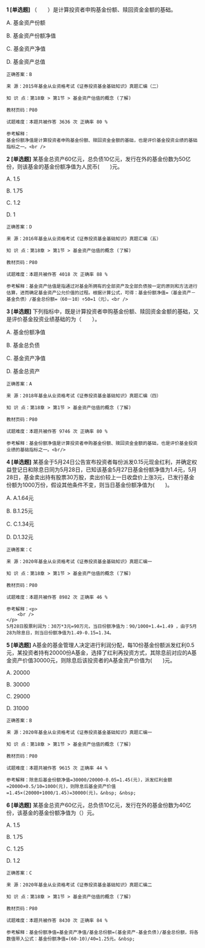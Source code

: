 **1 [单选题]** 
（　　）是计算投资者申购基金份额、赎回资金金额的基础。

A. 基金资产份额

B. 基金资产份额净值

C. 基金资产净值

D. 基金资产总值

```
正确答案：B

来 源：2015年基金从业资格考试《证券投资基金基础知识》真题汇编（二）

知 识 点：第18章 > 第1节 > 基金资产估值的概念 (了解)

教材页码：P80

试题难度：本题共被作答 3636 次 正确率 80 %

参考解释：
基金份额净值是计算投资者申购基金份额、赎回资金金额的基础，也是评价基金投资业绩的基础指标之一。<br />

```


**2 [单选题]** 某基金总资产60亿元，总负债10亿元，发行在外的基金份数为50亿份，则该基金的基金份额净值为人民币(&emsp;&emsp;)元。

A. 1.5

B. 1.75

C. 1.2

D. 1

```
正确答案：D

来 源：2016年基金从业资格考试《证券投资基金基础知识》真题汇编（五）

知 识 点：第18章 > 第1节 > 基金资产估值的概念 (了解)

教材页码：P80

试题难度：本题共被作答 4018 次 正确率 88 %

参考解释：基金资产估值是指通过对基金所拥有的全部资产及全部负债按一定的原则和方法进行估算，进而确定基金资产公允价值的过程。根据计算公式，可得：基金份额净值=（基金资产－基金负债）/基金总份额=（60－10）÷50=1（元）。<br />

```


**3 [单选题]** 下列指标中，既是计算投资者申购基金份额、赎回资金金额的基础，又是评价基金投资业绩基础的为（　　）。

A. 基金份额净值

B. 基金总负债

C. 基金资产净值

D. 基金总资产<br/>

```
正确答案：A

来 源：2018年基金从业资格考试《证券投资基金基础知识》真题汇编（四）

知 识 点：第18章 > 第1节 > 基金资产估值的概念 (了解)

教材页码：P80

试题难度：本题共被作答 9746 次 正确率 80 %

参考解释：基金份额净值是计算投资者申购基金份额、赎回资金金额的基础，也是评价基金投资业绩的基础指标之一。<br/>
```


**4 [单选题]** 某基金于5月24日公告宣布投资者每份派发0.15元现金红利，并确定权益登记日和除息日同为5月28日，已知该基金5月27日基金份额净值为1.4元，5月28日，基金卖出持有股票30万股，卖出价较上一日收盘价上涨3元，已发行基金份额为1000万份，假设其他条件不变，则当日基金份额净值为(&emsp;&emsp;)。

A. A.1.64元

B. B.1.25元

C. C.1.34元

D. D.1.32元

```
正确答案：C

来 源：2020年基金从业资格考试《证券投资基金基础知识》真题汇编一

知 识 点：第18章 > 第1节 > 基金资产估值的概念 (了解)

教材页码：P80

试题难度：本题共被作答 8982 次 正确率 46 %

参考解释：<p>
	<br />
</p>
5月28日股票利润为：30万*3元=90万元，当日份额净值为：90/1000+1.4=1.49 ，由于5月28为除息日，则当日份额净值为1.49-0.15=1.34。
```


**5 [单选题]** A基金的基金管理人决定进行利润分配，每10份基金份额派发红利0.5元，某投资者持有20000份A基金，选择了红利再投资方式，其除息前对应的A基金资产价值30000元，则除息后该投资者的A基金资产价值为(&emsp;&emsp;)元。

A. 20000

B. 30000

C. 29000

D. 31000

```
正确答案：B

来 源：2020年基金从业资格考试《证券投资基金基础知识》真题汇编一

知 识 点：第18章 > 第1节 > 基金资产估值的概念 (了解)

教材页码：P80

试题难度：本题共被作答 9615 次 正确率 44 %

参考解释：除息后基金份额净值=30000/20000-0.05=1.45(元)，派发红利金额=20000×0.5/10=1000(元)，则除息后基金资产价值=1.45×(20000+1000/1.45)=30000(元)。&nbsp; &nbsp;
```


**6 [单选题]** 某基金总资产60亿元，总负债10亿元，发行在外的基金份数为40亿份，该基金的基金份额净值为（）元。

A. 1.5

B. 1.75

C. 1.25

D. 1.2 

```
正确答案：C

来 源：2020年基金从业资格考试《证券投资基金基础知识》真题汇编二

知 识 点：第18章 > 第1节 > 基金资产估值的概念 (了解)

教材页码：P80

试题难度：本题共被作答 8430 次 正确率 84 %

参考解释：基金份额净值=基金资产净值/基金总份额=(基金资产-基金负债)/基金总份额，将各数值带入公式：基金份额净值=(60-10)/40=1.25元。&nbsp;
```

